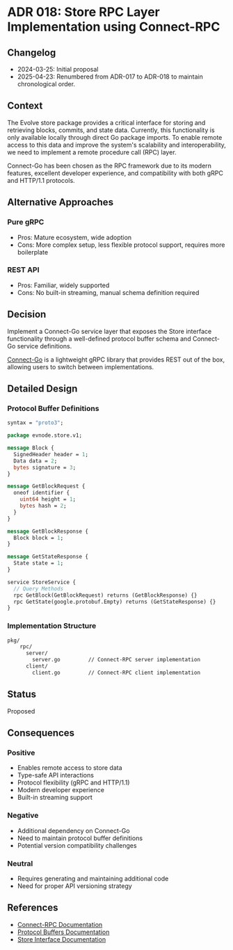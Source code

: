 # ADR 018: Store RPC Layer Implementation using Connect-RPC

## Changelog

- 2024-03-25: Initial proposal
- 2025-04-23: Renumbered from ADR-017 to ADR-018 to maintain chronological order.

## Context

The Evolve store package provides a critical interface for storing and retrieving blocks, commits, and state data. Currently, this functionality is only available locally through direct Go package imports. To enable remote access to this data and improve the system's scalability and interoperability, we need to implement a remote procedure call (RPC) layer.

Connect-Go has been chosen as the RPC framework due to its modern features, excellent developer experience, and compatibility with both gRPC and HTTP/1.1 protocols.

## Alternative Approaches

### Pure gRPC

- Pros: Mature ecosystem, wide adoption
- Cons: More complex setup, less flexible protocol support, requires more boilerplate

### REST API

- Pros: Familiar, widely supported
- Cons: No built-in streaming, manual schema definition required

## Decision

Implement a Connect-Go service layer that exposes the Store interface functionality through a well-defined protocol buffer schema and Connect-Go service definitions.

[Connect-Go](https://connectrpc.com/docs/go/getting-started/) is a lightweight gRPC library that provides REST out of the box, allowing users to switch between implementations.

## Detailed Design

### Protocol Buffer Definitions

```protobuf
syntax = "proto3";

package evnode.store.v1;

message Block {
  SignedHeader header = 1;
  Data data = 2;
  bytes signature = 3;
}

message GetBlockRequest {
  oneof identifier {
    uint64 height = 1;
    bytes hash = 2;
  }
}

message GetBlockResponse {
  Block block = 1;
}

message GetStateResponse {
  State state = 1;
}

service StoreService {
  // Query Methods
  rpc GetBlock(GetBlockRequest) returns (GetBlockResponse) {}
  rpc GetState(google.protobuf.Empty) returns (GetStateResponse) {}
}
```

### Implementation Structure

```txt
pkg/
    rpc/
      server/
        server.go         // Connect-RPC server implementation
      client/
        client.go         // Connect-RPC client implementation
```

## Status

Proposed

## Consequences

### Positive

- Enables remote access to store data
- Type-safe API interactions
- Protocol flexibility (gRPC and HTTP/1.1)
- Modern developer experience
- Built-in streaming support

### Negative

- Additional dependency on Connect-Go
- Need to maintain protocol buffer definitions
- Potential version compatibility challenges

### Neutral

- Requires generating and maintaining additional code
- Need for proper API versioning strategy

## References

- [Connect-RPC Documentation](https://connectrpc.com/docs/go/getting-started/)
- [Protocol Buffers Documentation](https://protobuf.dev)
- [Store Interface Documentation](../../pkg/store/types.go)
